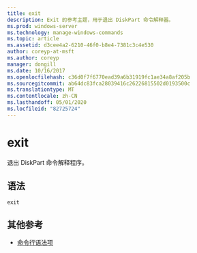 ```yaml
---
title: exit
description: Exit 的参考主题，用于退出 DiskPart 命令解释器。
ms.prod: windows-server
ms.technology: manage-windows-commands
ms.topic: article
ms.assetid: d3cee4a2-6210-46f0-b8e4-7381c3c4e530
author: coreyp-at-msft
ms.author: coreyp
manager: dongill
ms.date: 10/16/2017
ms.openlocfilehash: c36d0f7f6770ead39a6b31919fc1ae34a8af205b
ms.sourcegitcommit: ab64dc83fca28039416c26226815502d0193500c
ms.translationtype: MT
ms.contentlocale: zh-CN
ms.lasthandoff: 05/01/2020
ms.locfileid: "82725724"
---
```

# <a name="exit"></a>exit

退出 DiskPart 命令解释程序。

## <a name="syntax"></a>语法

```
exit
```

## <a name="additional-references"></a>其他参考

- [命令行语法项](command-line-syntax-key.md)

